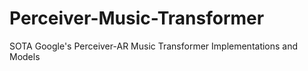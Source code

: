 # Perceiver-Music-Transformer
SOTA Google's Perceiver-AR Music Transformer Implementations and Models
